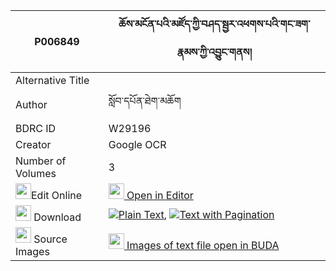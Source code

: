 |P006849|ཆོས་མངོན་པའི་མཛོད་ཀྱི་བཤད་སྦྱར་འཕགས་པའི་གང་ཟག་རྣམས་ཀྱི་འབྱུང་གནས། 
| --- | --- 
|Alternative Title |
|Author| སློབ་དཔོན་ཐེག་མཆོག
|BDRC ID | W29196
|Creator | Google OCR
|Number of Volumes| 3
|<img width="25" src="https://img.icons8.com/color/25/000000/edit-property.png">Edit Online| [<img width="25" src="https://avatars.githubusercontent.com/u/45091458?s=200&v=4"> Open in Editor](http://editor.openpecha.org/P006849)
|<img width="25" src="https://img.icons8.com/fluent/48/000000/download-2.png"/>  Download | [![](https://img.icons8.com/color/20/000000/txt.png)Plain Text](https://github.com/Openpecha/P006849/releases/download/v1/cho_ngonpa_i_dzo_kyi_shejar_pa_plain_P006849.zip), [![](https://img.icons8.com/color/20/000000/txt.png)Text with Pagination](https://github.com/Openpecha/P006849/releases/download/v1/cho_ngonpa_i_dzo_kyi_shejar_pa_pages_P006849.zip)
|<img width="25" src="https://img.icons8.com/plasticine/100/000000/pictures-folder.png"/>  Source Images | [<img width="25" src="https://library.bdrc.io/icons/BUDA-small.svg"> Images of text file open in BUDA](https://library.bdrc.io/show/bdr:W29196)